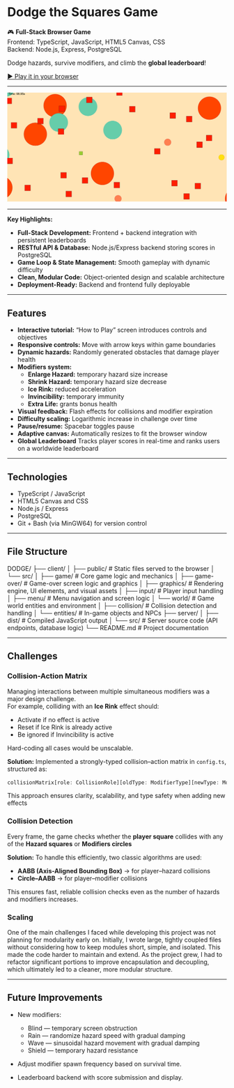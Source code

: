 # Dodge the Squares Game

🎮 **Full-Stack Browser Game**  
Frontend: TypeScript, JavaScript, HTML5 Canvas, CSS  
Backend: Node.js, Express, PostgreSQL  

Dodge hazards, survive modifiers, and climb the **global leaderboard**!  

[▶️ Play it in your browser](https://dodge-game-0ir9.onrender.com/)

---

![Gameplay Screenshot](client/public/screenshots/screenshot1.png)

---

**Key Highlights:**
- **Full-Stack Development:** Frontend + backend integration with persistent leaderboards  
- **RESTful API & Database:** Node.js/Express backend storing scores in PostgreSQL  
- **Game Loop & State Management:** Smooth gameplay with dynamic difficulty  
- **Clean, Modular Code:** Object-oriented design and scalable architecture  
- **Deployment-Ready:** Backend and frontend fully deployable

---

## Features

- **Interactive tutorial:** “How to Play” screen introduces controls and objectives  
- **Responsive controls:** Move with arrow keys within game boundaries  
- **Dynamic hazards:** Randomly generated obstacles that damage player health  
- **Modifiers system:**  
  - **Enlarge Hazard:** temporary hazard size increase  
  - **Shrink Hazard:** temporary hazard size decrease  
  - **Ice Rink:** reduced acceleration  
  - **Invincibility:** temporary immunity  
  - **Extra Life:** grants bonus health  
- **Visual feedback:** Flash effects for collisions and modifier expiration  
- **Difficulty scaling:** Logarithmic increase in challenge over time  
- **Pause/resume:** Spacebar toggles pause  
- **Adaptive canvas:** Automatically resizes to fit the browser window  
- **Global Leaderboard** Tracks player scores in real-time and ranks users on a worldwide leaderboard

---

## Technologies

- TypeScript / JavaScript  
- HTML5 Canvas and CSS
- Node.js / Express
- PostgreSQL
- Git + Bash (via MinGW64) for version control  

---

## File Structure

DODGE/
├── client/
│   ├── public/                 # Static files served to the browser
│   └── src/
│       ├── game/               # Core game logic and mechanics
│       ├── game-over/          # Game-over screen logic and graphics
│       ├── graphics/           # Rendering engine, UI elements, and visual assets
│       ├── input/              # Player input handling
│       ├── menu/               # Menu navigation and screen logic
│       └── world/              # Game world entities and environment
│           ├── collision/      # Collision detection and handling
│           └── entities/       # In-game objects and NPCs
├── server/
│   ├── dist/                   # Compiled JavaScript output
│   └── src/                    # Server source code (API endpoints, database logic)
└── README.md                   # Project documentation

---

## Challenges

### Collision-Action Matrix
Managing interactions between multiple simultaneous modifiers was a major design challenge.  
For example, colliding with an **Ice Rink** effect should:  
- Activate if no effect is active  
- Reset if Ice Rink is already active  
- Be ignored if Invincibility is active  

Hard-coding all cases would be unscalable.  

**Solution:** Implemented a strongly-typed collision–action matrix in `config.ts`, structured as:

```ts
collisionMatrix[role: CollisionRole][oldType: ModifierType][newType: ModifierType]
```

This approach ensures clarity, scalability, and type safety when adding new effects

### Collision Detection
Every frame, the game checks whether the **player square** collides with any of the **Hazard squares** or **Modifiers circles**

**Solution:** To handle this efficiently, two classic algorithms are used: 

- **AABB (Axis-Aligned Bounding Box)** → for player–hazard collisions 
- **Circle–AABB** → for player–modifier collisions 

This ensures fast, reliable collision checks even as the number of hazards and modifiers increases.

### Scaling
One of the main challenges I faced while developing this project was not planning for modularity early on. Initially, I wrote large, tightly coupled files without considering how to keep modules short, simple, and isolated. This made the code harder to maintain and extend. As the project grew, I had to refactor significant portions to improve encapsulation and decoupling, which ultimately led to a cleaner, more modular structure.

---

## Future Improvements

- New modifiers: 
  - Blind — temporary screen obstruction 
  - Rain — randomize hazard speed with gradual damping 
  - Wave — sinusoidal hazard movement with gradual damping 
  - Shield — temporary hazard resistance 
- Adjust modifier spawn frequency based on survival time. 

- Leaderboard backend with score submission and display.
